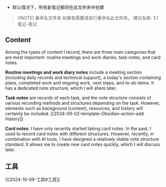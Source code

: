 - 默认情况下，所有新笔记都将在此文件夹中创建

> [!NOTE] 重命名文件夹
> 如果有需要请自行重命名此文件夹。
> 建议名称: 3.1 笔记-笔记

## Content

Among the types of content I record, there are three main categories that are most important: routine meetings and work diaries, task notes, and card notes.

**Routine meetings and work diary notes** include a meeting section (including daily records and technical support), a today's section containing plans, completed work and ongoing work, next steps, and to-do items. It has a dedicated note structure, which I will share later.

**Task notes** are records of each task, and the note structure consists of various recording methods and structures depending on the task. However, elements such as background (context), resources, and history will certainly be included. [[2024-09-02-template-Obsidian-action-add History]]

**Card notes**: I have only recently started taking card notes. In the past, I used to record card notes with different structures. However, recently, in combination with AI tools, I have designed a relatively stable note structure standard. It allows me to create new card notes quickly, which I will discuss later.

## 工具

![[2024-10-09-工具#工具]]
